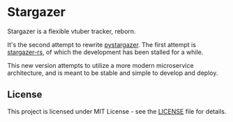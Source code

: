 # Stargazer

Stargazer is a flexible vtuber tracker, reborn.

It's the second attempt to rewrite [pystargazer](https://github.com/suisei-cn/pystargazer). The first attempt is
[stargazer-rs](https://github.com/suisei-cn/stargazer-rs), of which the development has been stalled for a while.

This new version attempts to utilize a more modern microservice architecture, and is meant to be stable and simple to
develop and deploy.

## License

This project is licensed under MIT License - see the [LICENSE](LICENSE) file for details.